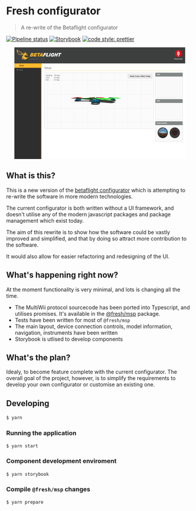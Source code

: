 # Fresh configurator

> A re-write of the Betaflight configurator

[![Pipeline status](https://github.com/freshollie/jest-dynalite/workflows/Pipeline/badge.svg)](https://github.com/freshollie/fresh-configurator/actions)
[![Storybook](https://cdn.jsdelivr.net/gh/storybookjs/brand@master/badge/badge-storybook.svg)](https://freshollie.github.io/fresh-configurator)
[![code style: prettier](https://img.shields.io/badge/code_style-prettier-ff69b4.svg?style=flat-square)](https://github.com/prettier/prettier)

<p align="center">
  <img width="460" height="300" src="./docs/progress.png">
</p>

## What is this?

This is a new version of the [betaflight configurator](https://github.com/betaflight/betaflight-configurator) which is attempting to re-write the software in more modern technologies.

The current configurator is both written without a UI framework,
and doesn't utilise any of the modern javascript packages and package management which
exist today.

The aim of this rewrite is to show how the software could be vastly improved
and simplified, and that by doing so attract more contribution to the software.

It would also allow for easier refactoring and redesigning of the UI.

## What's happening right now?

At the moment functionality is very minimal, and lots is changing all the time.

- The MultiWii protocol sourcecode has been ported into Typescript, and utilises promises. It's available in the [@fresh/msp](packages/msp) package.
- Tests have been written for most of `@fresh/msp`
- The main layout, device connection controls, model information, navigation, instruments have been written
- Storybook is utlised to develop components

## What's the plan?

Idealy, to become feature complete with the current configurator. The overall goal of the project, however, is to simplify the requirements to develop your own configurator or customise an existing one.

## Developing

```bash
$ yarn
```

### Running the application

```
$ yarn start
```

### Component development enviroment

```
$ yarn storybook
```

### Compile `@fresh/msp` changes

```
$ yarn prepare
```
